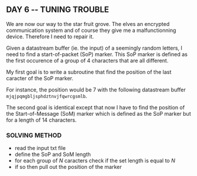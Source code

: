 ## DAY 6 -- TUNING TROUBLE 

We are now our way to the star fruit grove. 
The elves an encrypted communication system and of course they give me a malfunctionning device. 
Therefore I need to repair it. 

Given a datastream buffer (ie. the input) of a seemingly random letters, I need to find a start-of-packet (SoP) marker. 
This SoP marker is defined as the first occurence of a group of 4 characters that are all different. 

My first goal is to write a subroutine that find the position of the last caracter of the SoP marker.

For instance, the position would be 7 with the following datastream buffer `mjqjpqmgbljsphdztnvjfqwrcgsmlb`.

The second goal is identical except that now I have to find the position of the Start-of-Message (SoM) marker which is defined as the SoP marker but for a length of 14 characters.

### SOLVING METHOD

- read the input txt file
- define the SoP and SoM length
- for each group of $N$ caracters check if the set length is equal to $N$
- if so then pull out the position of the marker

